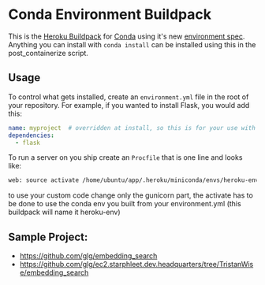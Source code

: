 Conda Environment Buildpack
===========================

This is the [Heroku Buildpack][] for [Conda][] using it's new
[environment spec][].  Anything you can install with `conda install` can be
installed using this in the post_containerize script.

## Usage
To control what gets installed, create an `environment.yml` file in the root
of your repository.  For example, if you wanted to install Flask, you would add
this:

```yaml
name: myproject  # overridden at install, so this is for your use with conda env
dependencies:
  - flask
```

To run a server on you ship create an `Procfile` that is one line and looks like:

```bash
web: source activate /home/ubuntu/app/.heroku/miniconda/envs/heroku-env; gunicorn server:app --bind 0.0.0.0:$PORT --timeout 90;
```

to use your custom code change only the gunicorn part, the activate has to be done to use the conda env you built from your environment.yml (this buildpack will name it heroku-env)


## Sample Project:
* https://github.com/glg/embedding_search
* https://github.com/glg/ec2.starphleet.dev.headquarters/tree/TristanWise/embedding_search


[Conda]: http://conda.io
[environment spec]: https://github.com/conda/conda-env#environmentyml
[Heroku Buildpack]: https://devcenter.heroku.com/articles/buildpacks

